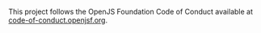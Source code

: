 This project follows the OpenJS Foundation Code of Conduct available at [code-of-conduct.openjsf.org](https://code-of-conduct.openjsf.org/).
